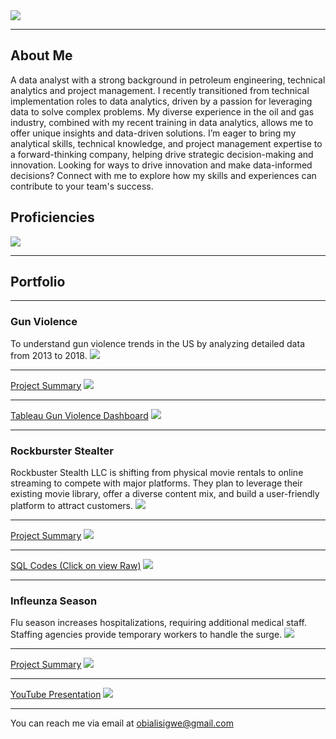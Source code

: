 
<img src="images/Banner.png?raw=true"/>

---

## About Me  

A data analyst with a strong background in petroleum engineering, technical analytics and project management. I recently transitioned from technical implementation roles to data analytics, driven by a passion for leveraging data to solve complex problems. My diverse experience in the oil and gas industry, combined with my recent training in data analytics, allows me to offer unique insights and data-driven solutions. I’m eager to bring my analytical skills, technical knowledge, and project management expertise to a forward-thinking company, helping drive strategic decision-making and innovation.
Looking for ways to drive innovation and make data-informed decisions? Connect with me to explore how my skills and experiences can contribute to your team's success.

## Proficiencies  

<img src="images/Skills.png?raw=true"/>

---

## Portfolio

---

### Gun Violence 

To understand gun violence trends in the US by analyzing detailed data from 2013 to 2018.
<img src="images/Incident Count.png?raw=true"/>

---
[Project Summary](/pdf/Portfolionew.pdf)
<img src="images/Number of Casualties.png?raw=true"/>

---
[Tableau Gun Violence Dashboard](https://public.tableau.com/app/profile/obinwanne.alisigwe/viz/FinalProjectDashboard_17216771860780/FinalDashboard/)
<img src="images/Time Series.png?raw=true"/>

---

### Rockburster Stealter 

Rockbuster Stealth LLC is shifting from physical movie rentals to online streaming to compete with major platforms. They plan to leverage their existing movie library, offer a diverse content mix, and build a user-friendly platform to attract customers.
<img src="images/Top 10 Countries.png?raw=true"/>

---
[Project Summary](/pdf/SQLPresentation.pdf)
<img src="images/Top 10.png?raw=true"/>

---
[SQL Codes (Click on view Raw)](https://github.com/Ezeugonna/Obi_SQL/blob/main/Exercise%203.10%20Excel%20Sheet.xlsx/)
<img src="images/Geography.png?raw=true"/>

---

### Infleunza Season

Flu season increases hospitalizations, requiring additional medical staff. Staffing agencies provide temporary workers to handle the surge.
<img src="images/Map.png?raw=true"/>

---
[Project Summary](/pdf/Presentation.pdf)
<img src="images/Treemap.png?raw=true"/>

---
[YouTube Presentation](https://www.youtube.com/watch?v=pI7QyYApHpo/)
<img src="images/Charts.png?raw=true"/>

---

<p>You can reach me via email at <a href="mailto:your.email@example.com">obialisigwe@gmail.com</a></p>
<!--### Contact


- [Project 2 Title](http://example.com/)
- [Project 3 Title](http://example.com/)
- [Project 4 Title](http://example.com/)
- [Project 5 Title](http://example.com/)

---




---
<!--p style="font-size:11px">Page template forked from <a href="https://github.com/evanca/quick-portfolio">evanca</a></p>
<!-- Remove above link if you don't want to attibute -->
